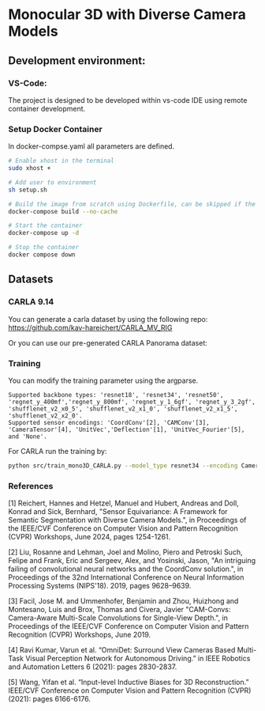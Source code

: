 # Monocular 3D with Diverse Camera Models

## Development environment:

### VS-Code:
The project is designed to be developed within vs-code IDE using remote container development.

### Setup Docker Container
In docker-compse.yaml all parameters are defined.
```bash
# Enable xhost in the terminal
sudo xhost +

# Add user to environment
sh setup.sh

# Build the image from scratch using Dockerfile, can be skipped if the image already exists or is loaded from docker registry
docker-compose build --no-cache

# Start the container
docker-compose up -d

# Stop the container
docker compose down
```

## Datasets
### CARLA 9.14
You can generate a carla dataset by using the following repo:
https://github.com/kav-hareichert/CARLA_MV_RIG

Or you can use our pre-generated CARLA Panorama dataset:

### Training
You can modify the training parameter using the argparse.

```
Supported backbone types: 'resnet18', 'resnet34', 'resnet50', 'regnet_y_400mf','regnet_y_800mf', 'regnet_y_1_6gf', 'regnet_y_3_2gf', 'shufflenet_v2_x0_5', 'shufflenet_v2_x1_0', 'shufflenet_v2_x1_5', 'shufflenet_v2_x2_0'.
Supported sensor encodings: 'CoordConv'[2], 'CAMConv'[3], 'CameraTensor'[4], 'UnitVec','Deflection'[1], 'UnitVec_Fourier'[5], and 'None'.
```


For CARLA run the training by:
```bash
python src/train_mono3D_CARLA.py --model_type resnet34 --encoding CameraTensor --learning_rate 0.001 --num_epochs 1000 --batch_size 8 --num_workers 16 --visualization
```




### References
[1] Reichert, Hannes and Hetzel, Manuel and Hubert, Andreas and Doll, Konrad and Sick, Bernhard,
    "Sensor Equivariance: A Framework for Semantic Segmentation with Diverse Camera Models.", in Proceedings of the IEEE/CVF Conference on Computer Vision and Pattern Recognition     (CVPR) Workshops, June 2024, pages 1254-1261.

[2] Liu, Rosanne and Lehman, Joel and Molino, Piero and Petroski Such, Felipe and Frank, Eric and Sergeev, Alex, and Yosinski, Jason, "An intriguing failing of convolutional neural networks and the CoordConv solution.", in Proceedings of the 32nd International Conference on Neural Information Processing Systems (NIPS'18). 2019, pages 9628–9639.

[3] Facil, Jose M. and Ummenhofer, Benjamin and Zhou, Huizhong and Montesano, Luis and Brox, Thomas and Civera, Javier "CAM-Convs: Camera-Aware Multi-Scale Convolutions for Single-View Depth.", in Proceedings of the IEEE/CVF Conference on Computer Vision and Pattern Recognition (CVPR) Workshops, June 2019.

[4] Ravi Kumar, Varun et al. “OmniDet: Surround View Cameras Based Multi-Task Visual Perception Network for Autonomous Driving.” in IEEE Robotics and Automation Letters 6 (2021): pages 2830-2837.

[5] Wang, Yifan et al. “Input-level Inductive Biases for 3D Reconstruction.” IEEE/CVF Conference on Computer Vision and Pattern Recognition (CVPR) (2021): pages 6166-6176.



